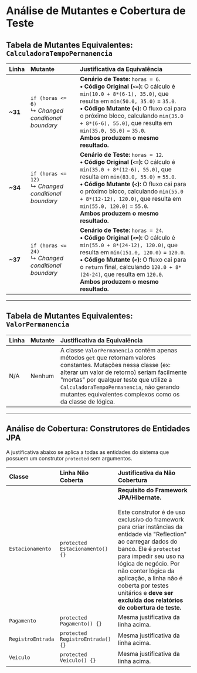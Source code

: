 # Análise de Mutantes e Cobertura de Teste

## Tabela de Mutantes Equivalentes: `CalculadoraTempoPermanencia`

| Linha | Mutante | Justificativa da Equivalência |
| :--- | :--- | :--- |
| **~31** | `if (horas <= 6)` <br> ↳ _Changed conditional boundary_ | **Cenário de Teste:** `horas = 6`. <br> **• Código Original (`<=`):** O cálculo é `min(10.0 + 8*(6-1), 35.0)`, que resulta em `min(50.0, 35.0)` = `35.0`. <br> **• Código Mutante (`<`):** O fluxo cai para o próximo bloco, calculando `min(35.0 + 8*(6-6), 55.0)`, que resulta em `min(35.0, 55.0)` = `35.0`. <br> **Ambos produzem o mesmo resultado.** |
| **~34** | `if (horas <= 12)` <br> ↳ _Changed conditional boundary_ | **Cenário de Teste:** `horas = 12`. <br> **• Código Original (`<=`):** O cálculo é `min(35.0 + 8*(12-6), 55.0)`, que resulta em `min(83.0, 55.0)` = `55.0`. <br> **• Código Mutante (`<`):** O fluxo cai para o próximo bloco, calculando `min(55.0 + 8*(12-12), 120.0)`, que resulta em `min(55.0, 120.0)` = `55.0`. <br> **Ambos produzem o mesmo resultado.** |
| **~37** | `if (horas <= 24)` <br> ↳ _Changed conditional boundary_ | **Cenário de Teste:** `horas = 24`. <br> **• Código Original (`<=`):** O cálculo é `min(55.0 + 8*(24-12), 120.0)`, que resulta em `min(151.0, 120.0)` = `120.0`. <br> **• Código Mutante (`<`):** O fluxo cai para o `return` final, calculando `120.0 + 8*(24-24)`, que resulta em `120.0`. <br> **Ambos produzem o mesmo resultado.**|

---

## Tabela de Mutantes Equivalentes: `ValorPermanencia`

| Linha | Mutante | Justificativa da Equivalência |
| :--- | :--- | :--- |
| N/A | Nenhum | A classe `ValorPermanencia` contém apenas métodos `get` que retornam valores constantes. Mutações nessa classe (ex: alterar um valor de retorno) seriam facilmente "mortas" por qualquer teste que utilize a `CalculadoraTempoPermanencia`, não gerando mutantes equivalentes complexos como os da classe de lógica. |

---

## Análise de Cobertura: Construtores de Entidades JPA

A justificativa abaixo se aplica a todas as entidades do sistema que possuem um construtor `protected` sem argumentos.

| Classe | Linha Não Coberta | Justificativa da Não Cobertura |
| :--- | :--- | :--- |
| `Estacionamento` | `protected Estacionamento() {}` | **Requisito do Framework JPA/Hibernate.** <br><br> Este construtor é de uso exclusivo do framework para criar instâncias da entidade via "Reflection" ao carregar dados do banco. Ele é `protected` para impedir seu uso na lógica de negócio. Por não conter lógica da aplicação, a linha não é coberta por testes unitários e **deve ser excluída dos relatórios de cobertura de teste.** |
| `Pagamento` | `protected Pagamento() {}` | Mesma justificativa da linha acima. |
| `RegistroEntrada` | `protected RegistroEntrada() {}` | Mesma justificativa da linha acima. |
| `Veiculo` | `protected Veiculo() {}` | Mesma justificativa da linha acima. |
